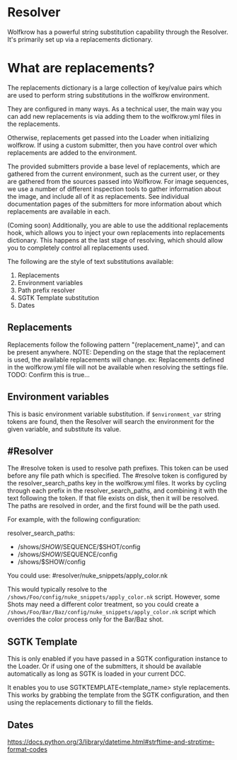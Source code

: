 # Resolver

Wolfkrow has a powerful string substitution capability through the Resolver. It's primarily set up via a replacements dictionary.

# What are replacements?

The replacements dictionary is a large collection of key/value pairs which are used to perform string substitutions in the wolfkrow environment.

They are configured in many ways. As a technical user, the main way you can add new replacements is via adding them to the wolfkrow.yml files in the replacements. 

Otherwise, replacements get passed into the Loader when initializing wolfkrow. If using a custom submitter, then you have control over which replacements are added to the environment. 

The provided submitters provide a base level of replacements, which are gathered from the current environment, such as the current user, or they are gathered from the sources passed into Wolfkrow. For image sequences, we use a number of different inspection tools to gather information about the image, and include all of it as replacements. See individual documentation pages of the submitters for more information about which replacements are available in each. 

(Coming soon) Additionally, you are able to use the additional replacements hook, which allows you to inject your own replacements into replacements dictionary. This happens at the last stage of resolving, which should allow you to completely control all replacements used.


The following are the style of text substitutions available:
1. Replacements
2. Environment variables
3. Path prefix resolver
4. SGTK Template substitution
5. Dates

## Replacements

Replacements follow the following pattern "{replacement_name}", and can be present anywhere. 
NOTE: Depending on the stage that the replacement is used, the available replacements will change.
    ex: Replacements defined in the wolfkrow.yml file will not be available when resolving the settings file. TODO: Confirm this is true...

## Environment variables

This is basic environment variable substitution. if `$environment_var` string tokens are found, then the Resolver will search the environment for the given variable, and substitute its value.

## #Resolver

The #resolve token is used to resolve path prefixes. This token can be used before any file path which is specified. 
The #resolve token is configured by the resolver_search_paths key in the wolfkrow.yml files.
It works by cycling through each prefix in the resolver_search_paths, and combining it with the text following the token. If that file exists on disk, then it will be resolved. The paths are resolved in order, and the first found will be the path used.

For example, with the following configuration:

resolver_search_paths:
   - /shows/$SHOW/$SEQUENCE/$SHOT/config
   - /shows/$SHOW/$SEQUENCE/config
   - /shows/$SHOW/config

You could use:
\#resolver/nuke_snippets/apply_color.nk

This would typically resolve to the `/shows/Foo/config/nuke_snippets/apply_color.nk` script. However, some Shots may need a different color treatment, so you could create a `/shows/Foo/Bar/Baz/config/nuke_snippets/apply_color.nk` script which overrides the color process only for the Bar/Baz shot.

## SGTK Template

This is only enabled if you have passed in a SGTK configuration instance to the Loader. Or if using one of the submitters, it should be available automatically as long as SGTK is loaded in your current DCC.

It enables you to use SGTKTEMPLATE<template_name> style replacements. This works by grabbing the template from the SGTK configuration, and then using the replacements dictionary to fill the fields.

## Dates

https://docs.python.org/3/library/datetime.html#strftime-and-strptime-format-codes